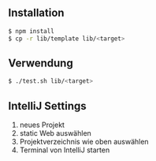 ## Installation

```bash
$ npm install
$ cp -r lib/template lib/<target>
```

## Verwendung
```bash
$ ./test.sh lib/<target>
```

## IntelliJ Settings

1. neues Projekt
2. static Web auswählen
3. Projektverzeichnis wie oben auswählen
4. Terminal von IntelliJ starten
